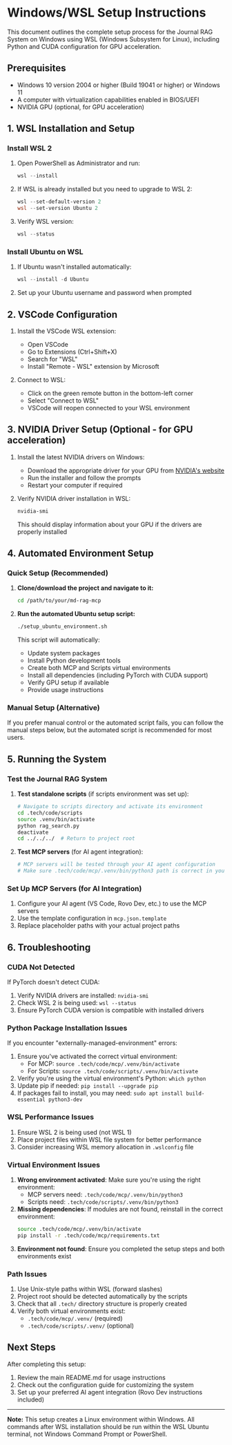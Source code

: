 # Windows/WSL Setup Instructions

This document outlines the complete setup process for the Journal RAG System on Windows using WSL (Windows Subsystem for Linux), including Python and CUDA configuration for GPU acceleration.

## Prerequisites
- Windows 10 version 2004 or higher (Build 19041 or higher) or Windows 11
- A computer with virtualization capabilities enabled in BIOS/UEFI
- NVIDIA GPU (optional, for GPU acceleration)

## 1. WSL Installation and Setup

### Install WSL 2
1. Open PowerShell as Administrator and run:
   ```powershell
   wsl --install
   ```

2. If WSL is already installed but you need to upgrade to WSL 2:
   ```powershell
   wsl --set-default-version 2
   wsl --set-version Ubuntu 2
   ```

3. Verify WSL version:
   ```powershell
   wsl --status
   ```

### Install Ubuntu on WSL
1. If Ubuntu wasn't installed automatically:
   ```powershell
   wsl --install -d Ubuntu
   ```

2. Set up your Ubuntu username and password when prompted

## 2. VSCode Configuration

1. Install the VSCode WSL extension:
   - Open VSCode
   - Go to Extensions (Ctrl+Shift+X)
   - Search for "WSL"
   - Install "Remote - WSL" extension by Microsoft

2. Connect to WSL:
   - Click on the green remote button in the bottom-left corner
   - Select "Connect to WSL"
   - VSCode will reopen connected to your WSL environment

## 3. NVIDIA Driver Setup (Optional - for GPU acceleration)

1. Install the latest NVIDIA drivers on Windows:
   - Download the appropriate driver for your GPU from [NVIDIA's website](https://www.nvidia.com/Download/index.aspx)
   - Run the installer and follow the prompts
   - Restart your computer if required

2. Verify NVIDIA driver installation in WSL:
   ```bash
   nvidia-smi
   ```
   This should display information about your GPU if the drivers are properly installed

## 4. Automated Environment Setup

### Quick Setup (Recommended)
1. **Clone/download the project and navigate to it:**
   ```bash
   cd /path/to/your/md-rag-mcp
   ```

2. **Run the automated Ubuntu setup script:**
   ```bash
   ./setup_ubuntu_environment.sh
   ```
   
   This script will automatically:
   - Update system packages
   - Install Python development tools
   - Create both MCP and Scripts virtual environments
   - Install all dependencies (including PyTorch with CUDA support)
   - Verify GPU setup if available
   - Provide usage instructions

### Manual Setup (Alternative)
If you prefer manual control or the automated script fails, you can follow the manual steps below, but the automated script is recommended for most users.

## 5. Running the System

### Test the Journal RAG System
1. **Test standalone scripts** (if scripts environment was set up):
   ```bash
   # Navigate to scripts directory and activate its environment
   cd .tech/code/scripts
   source .venv/bin/activate
   python rag_search.py
   deactivate
   cd ../../../  # Return to project root
   ```

2. **Test MCP servers** (for AI agent integration):
   ```bash
   # MCP servers will be tested through your AI agent configuration
   # Make sure .tech/code/mcp/.venv/bin/python3 path is correct in your mcp.json
   ```

### Set Up MCP Servers (for AI Integration)
1. Configure your AI agent (VS Code, Rovo Dev, etc.) to use the MCP servers
2. Use the template configuration in `mcp.json.template` 
3. Replace placeholder paths with your actual project paths

## 6. Troubleshooting

### CUDA Not Detected
If PyTorch doesn't detect CUDA:
1. Verify NVIDIA drivers are installed: `nvidia-smi`
2. Check WSL 2 is being used: `wsl --status`
3. Ensure PyTorch CUDA version is compatible with installed drivers

### Python Package Installation Issues
If you encounter "externally-managed-environment" errors:
1. Ensure you've activated the correct virtual environment:
   - For MCP: `source .tech/code/mcp/.venv/bin/activate`
   - For Scripts: `source .tech/code/scripts/.venv/bin/activate`
2. Verify you're using the virtual environment's Python: `which python`
3. Update pip if needed: `pip install --upgrade pip`
4. If packages fail to install, you may need: `sudo apt install build-essential python3-dev`

### WSL Performance Issues
1. Ensure WSL 2 is being used (not WSL 1)
2. Place project files within WSL file system for better performance
3. Consider increasing WSL memory allocation in `.wslconfig` file

### Virtual Environment Issues
1. **Wrong environment activated**: Make sure you're using the right environment:
   - MCP servers need: `.tech/code/mcp/.venv/bin/python3`
   - Scripts need: `.tech/code/scripts/.venv/bin/python3`
2. **Missing dependencies**: If modules are not found, reinstall in the correct environment:
   ```bash
   source .tech/code/mcp/.venv/bin/activate
   pip install -r .tech/code/mcp/requirements.txt
   ```
3. **Environment not found**: Ensure you completed the setup steps and both environments exist

### Path Issues
1. Use Unix-style paths within WSL (forward slashes)
2. Project root should be detected automatically by the scripts
3. Check that all `.tech/` directory structure is properly created
4. Verify both virtual environments exist:
   - `.tech/code/mcp/.venv/` (required)
   - `.tech/code/scripts/.venv/` (optional)

## Next Steps

After completing this setup:
1. Review the main README.md for usage instructions
2. Check out the configuration guide for customizing the system
3. Set up your preferred AI agent integration (Rovo Dev instructions included)

---

**Note:** This setup creates a Linux environment within Windows. All commands after WSL installation should be run within the WSL Ubuntu terminal, not Windows Command Prompt or PowerShell. 